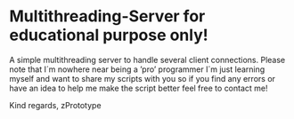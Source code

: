 # Multithreading-Server for educational purpose only!

A simple multithreading server to handle several client connections.
Please note that I´m nowhere near being a ’pro’ programmer I´m just learning myself and want to share my scripts with you
so if you find any errors or have an idea to help me make the script better feel free to contact me!

Kind regards,
zPrototype
